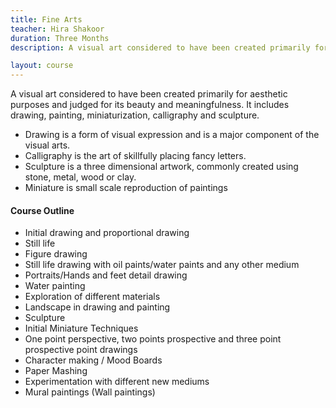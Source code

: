 ```yaml
---
title: Fine Arts
teacher: Hira Shakoor
duration: Three Months
description: A visual art considered to have been created primarily for aesthetic purposes and judged for its beauty and meaningfulness

layout: course
---
```


A visual art considered to have been created primarily for aesthetic purposes and judged for its beauty and meaningfulness. It includes drawing, painting, miniaturization, calligraphy and sculpture.

* Drawing is a form of visual expression and is a major component of the visual arts.
* Calligraphy is the art of skillfully placing fancy letters.
* Sculpture is a three dimensional artwork, commonly created using stone, metal, wood or clay.
* Miniature is small scale reproduction of paintings

#### Course Outline

* Initial drawing and proportional drawing
* Still life
* Figure drawing
* Still life drawing with oil paints/water paints and any other medium
* Portraits/Hands and feet detail drawing
* Water painting
* Exploration of different materials
* Landscape in drawing and painting
* Sculpture
* Initial Miniature Techniques
* One point perspective, two points prospective and three point prospective point drawings
* Character making / Mood Boards
* Paper Mashing
* Experimentation with different new mediums
* Mural paintings (Wall paintings)
